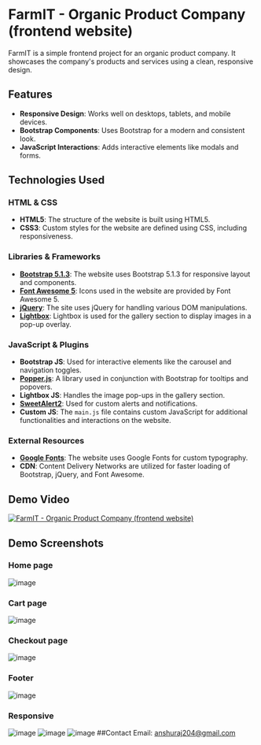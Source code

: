 # FarmIT - Organic Product Company (frontend website)

FarmIT is a simple frontend project for an organic product company. It showcases the company's products and services using a clean, responsive design.

## Features
- **Responsive Design**: Works well on desktops, tablets, and mobile devices.
- **Bootstrap Components**: Uses Bootstrap for a modern and consistent look.
- **JavaScript Interactions**: Adds interactive elements like modals and forms.

## Technologies Used

### HTML & CSS
- **HTML5**: The structure of the website is built using HTML5.
- **CSS3**: Custom styles for the website are defined using CSS, including responsiveness.

### Libraries & Frameworks
- **[Bootstrap 5.1.3](https://getbootstrap.com/)**: The website uses Bootstrap 5.1.3 for responsive layout and components.
- **[Font Awesome 5](https://fontawesome.com/)**: Icons used in the website are provided by Font Awesome 5.
- **[jQuery](https://jquery.com/)**: The site uses jQuery for handling various DOM manipulations.
- **[Lightbox](https://lokeshdhakar.com/projects/lightbox2/)**: Lightbox is used for the gallery section to display images in a pop-up overlay.

### JavaScript & Plugins
- **Bootstrap JS**: Used for interactive elements like the carousel and navigation toggles.
- **[Popper.js](https://popper.js.org/)**: A library used in conjunction with Bootstrap for tooltips and popovers.
- **Lightbox JS**: Handles the image pop-ups in the gallery section.
- **[SweetAlert2](https://sweetalert2.github.io/)**: Used for custom alerts and notifications.
- **Custom JS**: The `main.js` file contains custom JavaScript for additional functionalities and interactions on the website.

### External Resources
- **[Google Fonts](https://fonts.google.com/)**: The website uses Google Fonts for custom typography.
- **CDN**: Content Delivery Networks are utilized for faster loading of Bootstrap, jQuery, and Font Awesome.
## Demo Video
[![FarmIT - Organic Product Company (frontend website)](https://img.youtube.com/vi/adf1wH-CwL4/0.jpg)](https://www.youtube.com/watch?v=adf1wH-CwL4)
## Demo Screenshots
### Home page
![image](https://github.com/user-attachments/assets/f155dcd2-26ef-49c2-9065-68b9e4cf9637)
### Cart page
![image](https://github.com/user-attachments/assets/dc256e8c-d0ba-4fbe-965e-b2af4219c1f4)
### Checkout page
![image](https://github.com/user-attachments/assets/b35afb93-2773-4241-b55d-f0413284b25a)
### Footer
![image](https://github.com/user-attachments/assets/988be351-21e3-46f5-a127-2b23206a47e2)
### Responsive
![image](https://github.com/user-attachments/assets/3a5f4a07-a335-4c67-b9e7-f6ab3c0fbe17)
![image](https://github.com/user-attachments/assets/0a3b1127-e74d-412a-be44-deda3a2a7d55)
![image](https://github.com/user-attachments/assets/93e431f3-590a-4000-b1de-abed69a26686)
##Contact
Email: anshuraj204@gmail.com


